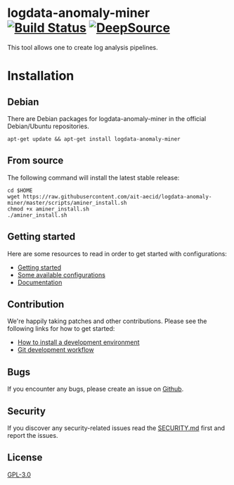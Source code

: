 # logdata-anomaly-miner [![Build Status](https://travis-ci.org/ait-aecid/logdata-anomaly-miner.svg?branch=master)](https://travis-ci.org/ait-aecid/logdata-anomaly-miner) [![DeepSource](https://static.deepsource.io/deepsource-badge-light-mini.svg)](https://deepsource.io/gh/ait-aecid/logdata-anomaly-miner/?ref=repository-badge)

This tool allows one to create log analysis pipelines.

# Installation

## Debian

There are Debian packages for logdata-anomaly-miner in the official Debian/Ubuntu
repositories.

```
apt-get update && apt-get install logdata-anomaly-miner
```

## From source

The following command will install the latest stable release:
```
cd $HOME
wget https://raw.githubusercontent.com/ait-aecid/logdata-anomaly-miner/master/scripts/aminer_install.sh
chmod +x aminer_install.sh
./aminer_install.sh
```

## Getting started

Here are some resources to read in order to get started with configurations:

* [Getting started](https://github.com/ait-aecid/logdata-anomaly-miner/wiki/Getting-started-(tutorial))
* [Some available configurations](https://github.com/ait-aecid/logdata-anomaly-miner/tree/master/source/root/etc/aminer/conf-available/generic)
* [Documentation](https://github.com/ait-aecid/logdata-anomaly-miner/tree/master/source/root/usr/share/doc/logdata-anomaly-miner)

## Contribution

We're happily taking patches and other contributions. Please see the following links for how to get started:

* [ How to install a development environment ](https://github.com/ait-aecid/logdata-anomaly-miner/wiki/Installing-a-development-environment)
* [ Git development workflow ](https://github.com/ait-aecid/logdata-anomaly-miner/wiki/Git-development-workflow)

## Bugs

If you encounter any bugs, please create an issue on [Github](https://github.com/ait-aecid/logdata-anomaly-miner/issues).

## Security

If you discover any security-related issues read the [SECURITY.md](/SECURITY.md) first and report the issues.

## License

[GPL-3.0](LICENSE)
